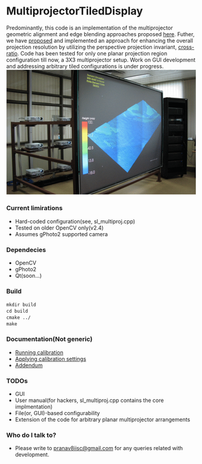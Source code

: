 # MultiprojectorTiledDisplay #
Predominantly, this code is an implementation of the multiprojector geometric alignment and edge blending approaches proposed [here](http://ieeexplore.ieee.org/document/1167859/). Futher, we have [proposed](http://ieeexplore.ieee.org/document/7019727/) and implemented an approach for enhancing the overall projection resolution by utilizing the perspective projection invariant, [cross-ratio](https://en.wikipedia.org/wiki/Cross-ratio). Code has been tested for only one planar projection region configuration till now, a 3X3 multiprojector setup. Work on GUI development and addressing arbitrary tiled configurations is under progress.  
![Alt text](data/camera_calibration/system.gif?raw=true)

### Current limirations
* Hard-coded configuration(see, sl\_multiproj.cpp)
* Tested on older OpenCV only(v2.4)
* Assumes gPhoto2 supported camera


### Dependecies
* OpenCV
* gPhoto2
* Qt(soon...)

### Build
```mkdir build```  
```cd build```  
```cmake ../ ```  
```make```

### Documentation(**Not generic**)
* [Running calibration](https://github.com/pranavkantgaur/MyDocs/blob/master/Multiprojector_instruction_manual/running_calibration.ogv)
* [Applying calibration settings](https://github.com/pranavkantgaur/MyDocs/blob/master/Multiprojector_instruction_manual/applying_settings.ogv)
* [Addendum](https://github.com/pranavkantgaur/MyDocs/blob/master/Multiprojector_instruction_manual/instruction_manual.pdf)

### TODOs
* GUI
* User manual(for hackers, sl\_multiproj.cpp contains the core implmentation)
* File(or, GUI)-based configurability 
* Extension of the code for arbitrary planar multiprojector arrangements

### Who do I talk to? ###

* Please write to pranav8iisc@gmail.com for any queries related with development. 
